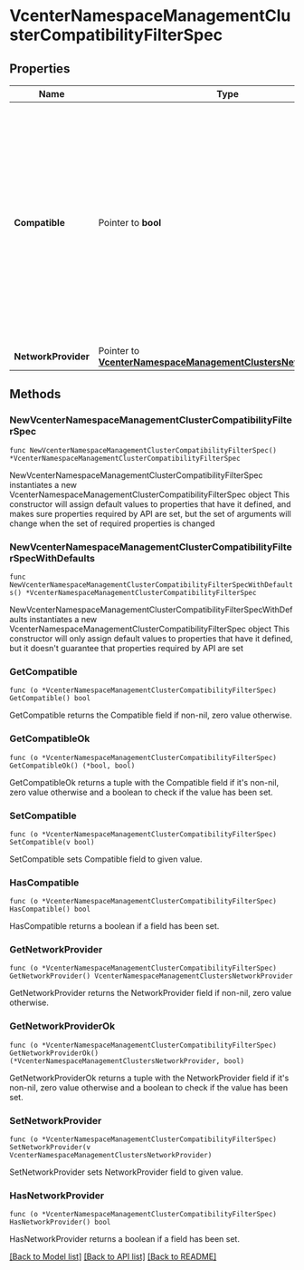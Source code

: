 # VcenterNamespaceManagementClusterCompatibilityFilterSpec

## Properties

Name | Type | Description | Notes
------------ | ------------- | ------------- | -------------
**Compatible** | Pointer to **bool** | Compatibility criteria for matching the filter. If true, only clusters which are compatible for Namespaces match the filter. If false, all clusters match the filter. If unset, both compatible and incompatible clusters match the filter. | [optional] 
**NetworkProvider** | Pointer to [**VcenterNamespaceManagementClustersNetworkProvider**](VcenterNamespaceManagementClustersNetworkProvider.md) |  | [optional] 

## Methods

### NewVcenterNamespaceManagementClusterCompatibilityFilterSpec

`func NewVcenterNamespaceManagementClusterCompatibilityFilterSpec() *VcenterNamespaceManagementClusterCompatibilityFilterSpec`

NewVcenterNamespaceManagementClusterCompatibilityFilterSpec instantiates a new VcenterNamespaceManagementClusterCompatibilityFilterSpec object
This constructor will assign default values to properties that have it defined,
and makes sure properties required by API are set, but the set of arguments
will change when the set of required properties is changed

### NewVcenterNamespaceManagementClusterCompatibilityFilterSpecWithDefaults

`func NewVcenterNamespaceManagementClusterCompatibilityFilterSpecWithDefaults() *VcenterNamespaceManagementClusterCompatibilityFilterSpec`

NewVcenterNamespaceManagementClusterCompatibilityFilterSpecWithDefaults instantiates a new VcenterNamespaceManagementClusterCompatibilityFilterSpec object
This constructor will only assign default values to properties that have it defined,
but it doesn't guarantee that properties required by API are set

### GetCompatible

`func (o *VcenterNamespaceManagementClusterCompatibilityFilterSpec) GetCompatible() bool`

GetCompatible returns the Compatible field if non-nil, zero value otherwise.

### GetCompatibleOk

`func (o *VcenterNamespaceManagementClusterCompatibilityFilterSpec) GetCompatibleOk() (*bool, bool)`

GetCompatibleOk returns a tuple with the Compatible field if it's non-nil, zero value otherwise
and a boolean to check if the value has been set.

### SetCompatible

`func (o *VcenterNamespaceManagementClusterCompatibilityFilterSpec) SetCompatible(v bool)`

SetCompatible sets Compatible field to given value.

### HasCompatible

`func (o *VcenterNamespaceManagementClusterCompatibilityFilterSpec) HasCompatible() bool`

HasCompatible returns a boolean if a field has been set.

### GetNetworkProvider

`func (o *VcenterNamespaceManagementClusterCompatibilityFilterSpec) GetNetworkProvider() VcenterNamespaceManagementClustersNetworkProvider`

GetNetworkProvider returns the NetworkProvider field if non-nil, zero value otherwise.

### GetNetworkProviderOk

`func (o *VcenterNamespaceManagementClusterCompatibilityFilterSpec) GetNetworkProviderOk() (*VcenterNamespaceManagementClustersNetworkProvider, bool)`

GetNetworkProviderOk returns a tuple with the NetworkProvider field if it's non-nil, zero value otherwise
and a boolean to check if the value has been set.

### SetNetworkProvider

`func (o *VcenterNamespaceManagementClusterCompatibilityFilterSpec) SetNetworkProvider(v VcenterNamespaceManagementClustersNetworkProvider)`

SetNetworkProvider sets NetworkProvider field to given value.

### HasNetworkProvider

`func (o *VcenterNamespaceManagementClusterCompatibilityFilterSpec) HasNetworkProvider() bool`

HasNetworkProvider returns a boolean if a field has been set.


[[Back to Model list]](../README.md#documentation-for-models) [[Back to API list]](../README.md#documentation-for-api-endpoints) [[Back to README]](../README.md)


